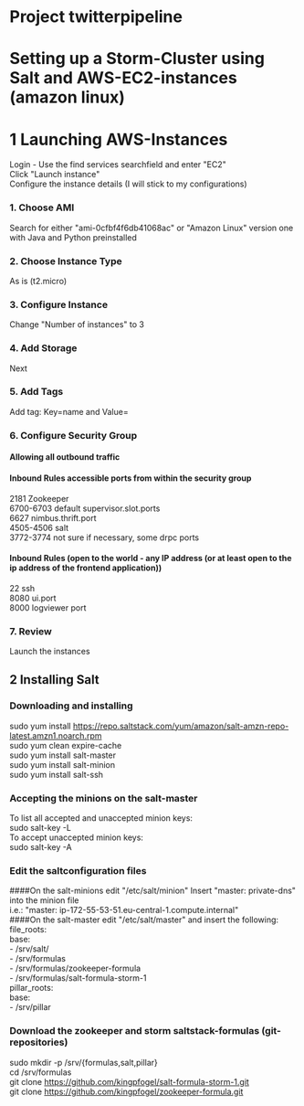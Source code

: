 # Project twitterpipeline
# Setting up a Storm-Cluster using Salt and AWS-EC2-instances (amazon linux)
# 1 Launching AWS-Instances
Login - Use the find services searchfield and enter "EC2"    
Click "Launch instance"    
Configure the instance details (I will stick to my configurations)    
### 1. Choose AMI
Search for either "ami-0cfbf4f6db41068ac" or "Amazon Linux" version one with Java and Python preinstalled
### 2. Choose Instance Type
As is (t2.micro)
### 3. Configure Instance
Change "Number of instances" to 3
### 4. Add Storage
Next
### 5. Add Tags
Add tag: Key=name and Value=<a descriptive name>
### 6. Configure Security Group
#### Allowing all outbound traffic
#### Inbound Rules accessible ports from within the security group
2181 Zookeeper   
6700-6703 default supervisor.slot.ports    
6627 nimbus.thrift.port   
4505-4506 salt    
3772-3774 not sure if necessary, some drpc ports   
#### Inbound Rules (open to the world - any IP address (or at least open to the ip address of the frontend application))
22 ssh   
8080 ui.port   
8000 logviewer port   
### 7. Review
Launch the instances   
## 2 Installing Salt 
### Downloading and installing
sudo yum install https://repo.saltstack.com/yum/amazon/salt-amzn-repo-latest.amzn1.noarch.rpm   
sudo yum clean expire-cache   
sudo yum install salt-master   
sudo yum install salt-minion   
sudo yum install salt-ssh   
### Accepting the minions on the salt-master
To list all accepted and unaccepted minion keys:   
sudo salt-key -L    
To accept unaccepted minion keys:   
sudo salt-key -A   
### Edit the saltconfiguration files
####On the salt-minions edit "/etc/salt/minion"
Insert "master: private-dns" into the minion file      
i.e.: "master: ip-172-55-53-51.eu-central-1.compute.internal"   
####On the salt-master edit "/etc/salt/master" and insert the following:
file_roots:   
  base:   
    - /srv/salt/  
    - /srv/formulas   
    - /srv/formulas/zookeeper-formula   
    - /srv/formulas/salt-formula-storm-1   
pillar_roots:   
  base:   
    - /srv/pillar   

### Download the zookeeper and storm saltstack-formulas (git-repositories)
sudo mkdir -p /srv/{formulas,salt,pillar}    
cd /srv/formulas   
git clone https://github.com/kingpfogel/salt-formula-storm-1.git   
git clone https://github.com/kingpfogel/zookeeper-formula.git   


